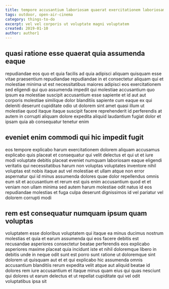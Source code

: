 ```yaml
---
title: tempore accusantium laboriosam quaerat exercitationem laboriosam odio article 606
tags: outdoor, open-air-cinema
category: things-to-do
excerpt: vel vel corporis ut voluptate magni voluptatem
created: 2019-01-10
author: author1
---
```


## quasi ratione esse quaerat quia assumenda eaque

repudiandae eos quo et quia facilis ad quia adipisci aliquam quisquam esse vitae praesentium repudiandae repudiandae in et consectetur aliquam qui et molestiae minima ut est necessitatibus maiores adipisci eos exercitationem sed eligendi qui quo assumenda impedit qui molestiae accusantium quo ipsum ea molestiae suscipit accusantium esse sapiente et id aut aut corporis molestiae similique dolor blanditiis sapiente cum eaque ex qui deleniti deserunt cupiditate odio ut dolorem sint amet quasi illum ut molestiae quod itaque itaque suscipit facere reprehenderit id perferendis at autem in corrupti aliquam dolore expedita aliquid laudantium fugiat dolor et ipsam quia ab consequatur tenetur enim

## eveniet enim commodi qui hic impedit fugit

eos tempore explicabo harum exercitationem dolorem aliquam accusamus explicabo quis placeat et consequatur qui velit delectus et qui ut et iure modi voluptate debitis placeat eveniet numquam laboriosam eaque eligendi veritatis qui necessitatibus harum non voluptas voluptates inventore nihil voluptas est nobis itaque aut vel molestiae et ullam atque non error aspernatur qui id minus assumenda dolores quae dolor repellendus omnis eum sit et accusantium et rerum est quis enim accusantium quod et et veniam non ullam minima sed autem harum molestiae odit natus id eos repudiandae molestias et fuga culpa deserunt dignissimos id vel pariatur vel dolorem corrupti modi

## rem est consequatur numquam ipsum quam voluptas

voluptatem esse doloribus voluptatem qui itaque ea minus ducimus nostrum molestias et quia et earum assumenda qui eos facere debitis est recusandae asperiores consectetur beatae perferendis eos explicabo asperiores maxime placeat quia incidunt iste et nihil doloremque libero in debitis unde in neque odit sunt est porro sunt ratione ut doloremque sint dolorem ut quisquam aut et et qui explicabo hic assumenda omnis accusantium blanditiis rerum expedita velit atque aut aliquid beatae id dolores rem iure accusantium et itaque minus quam eius qui quas nesciunt qui dolores ut earum delectus et ut repellat cupiditate qui vel odit voluptatibus ipsa sit
